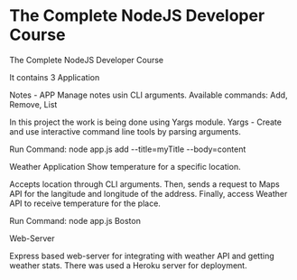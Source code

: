 # The Complete NodeJS Developer Course
The Complete NodeJS Developer Course

It contains 3 Application

Notes - APP
Manage notes usin CLI arguments.
Available commands:
Add, Remove, List

In this project the work is being done using Yargs module.
Yargs - Create and use interactive command line tools by parsing arguments.

Run Command: node app.js add --title=myTitle --body=content


Weather Application
Show temperature for a specific location.

Accepts location through CLI arguments.
Then, sends a request to Maps API for the langitude and longitude of the address.
Finally, access Weather API to receive temperature for the place.

Run Command:  node app.js Boston

Web-Server

Express based web-server for integrating with weather API and getting weather stats.
There was used a Heroku server for deployment.